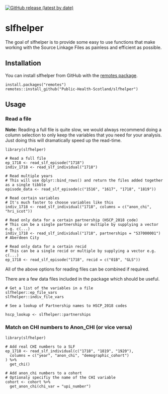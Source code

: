 <!-- README.md is generated from README.Rmd. Please edit that file -->
<!-- badges: start -->

[![GitHub release (latest by
date)](https://img.shields.io/github/v/release/Public-Health-Scotland/slfhelper)](https://github.com/Public-Health-Scotland/slfhelper/releases/latest)
<!-- badges: end -->

slfhelper
=========

The goal of slfhelper is to provide some easy to use functions that make
working with the Source Linkage Files as painless and efficient as
possible.

Installation
------------

You can install slfhelper from GitHub with the [remotes
package](https://remotes.r-lib.org/).

    install.packages("remotes")
    remotes::install_github("Public-Health-Scotland/slfhelper")

Usage
-----

### Read a file

**Note:** Reading a full file is quite slow, we would always recommend
doing a column selection to only keep the variables that you need for
your analysis. Just doing this will dramatically speed up the read-time.

    library(slfhelper)

    # Read a full file
    ep_1718 <- read_slf_episode("1718")
    indiv_1718 <- read_slf_individual("1718")

    # Read multiple years
    # This will use dplyr::bind_rows() and return the files added together as a single tibble
    episode_data <- read_slf_episode(c("1516", "1617", "1718", "1819"))

    # Read certain variables
    # It's much faster to choose variables like this
    indiv_1718 <- read_slf_individual("1718", columns = c("anon_chi", "hri_scot"))

    # Read only data for a certain partnership (HSCP_2018 code)
    # This can be a single partnership or multiple by supplying a vector e.g. c(...)
    indiv_1718 <- read_slf_individual("1718", partnerships = "S37000001") # Aberdeen City

    # Read only data for a certain recid
    # This can be a single recid or multiple by supplying a vector e.g. c(...)
    ep_1718 <- read_slf_episode("1718", recid = c("01B", "GLS"))

All of the above options for reading files can be combined if required.

There are a few data files included in the package which should be
useful.

    # Get a list of the variables in a file
    slfhelper::ep_file_vars
    slfhelper::indiv_file_vars

    # See a lookup of Partnership names to HSCP_2018 codes

    hscp_lookup <- slfhelper::partnerships

### Match on CHI numbers to Anon\_CHI (or vice versa)

    library(slfhelper)

    # Add real CHI numbers to a SLF
    ep_1718 <- read_slf_individual(c("1718", "1819", "1920"),
      columns = c("year", "anon_chi", "demographic_cohort")
    ) %>%
      get_chi()

    # Add anon_chi numbers to a cohort
    # Optionaly specifiy the name of the CHI variable
    cohort <- cohort %>% 
      get_anon_chi(chi_var = "upi_number")
